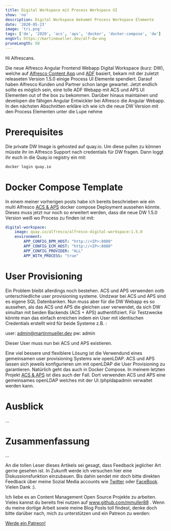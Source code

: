 ```yaml
---
title: Digital Workspace mit Process Workspace UI
show: 'no'
description: Digital Workspace bekommt Process Workspace Elemente
date: '2020-05-23'
image: 'tri.png'
tags: ['de', '2020', 'acs', 'aps', 'docker', 'docker-compose', 'dw']
engUrl: https://martinmueller.dev/alf-dw-eng
pruneLength: 50
---
```


Hi Alfrescans.

Die neue Alfresco Angular Frontend Webapp Digital Workspace (kurz: DW), welche auf [Alfresco Content App](https://github.com/Alfresco/alfresco-content-app) und [ADF](https://github.com/Alfresco/alfresco-ng2-components) basiert, bekam mit der zuletzt releaseten Version 1.5.0 einige Process UI Elemente spendiert. Darauf haben Alfresco Kunden und Partner schon lange gewartet. Jetzt endlich sollte es möglich sein, eine tolle ADF Webapp mit ACS und APS UI Elementen out of the box zu bekommen. Darüber hinaus maintainen und developen die fähigen Angular Entwickler bei Alfresco die Angular Webapp. In den nächsten Abschnitten erkläre ich wie ich die neue DW Version mit den Process Elementen unter die Lupe nehme

# Prerequisites
Die private DW Image is gehosted auf quay.io. Um diese pullen zu können müsste ihr im Alfresco Support nach credentials für DW fragen. Dann loggt ihr euch in die Quay.io registry ein mit:

```BASH
docker login quay.io
```

# Docker Compose Template
In einem meiner vorherigen posts habe ich bereits beschrieben wie ein multi Alfresco [ACS & APS](https://martinmueller.dev/alf-acs-aps) docker compose Deployment aussehen könnte. Dieses muss jetzt nur noch so erweitert werden, dass die neue DW 1.5.0 Version weiß wo Process zu finden ist mit:

```YAML
digital-workspace:
    image: quay.io/alfresco/alfresco-digital-workspace:1.5.0
    environment:
        APP_CONFIG_BPM_HOST: "http://<IP>:8080"
        APP_CONFIG_ECM_HOST: "http://<IP>:8080"
        APP_CONFIG_PROVIDER: "ALL"
        APP_WITH_PROCESS: "true"
```

# User Provisioning
Ein Problem bleibt allerdings noch bestehen. ACS und APS verwenden ootb unterschiedliche user provisioning systeme. Undzwar bei ACS und APS sind es eigene SQL Datenbanken. Nun muss aber für die DW Webapp es so aussehen, als das ACS und APS die gleichen user verwendet, da sich DW simultan mit beiden Backends (ACS + APS) authentifiziert. Für Testzwecke könnte man das einfach erreichen indem ein User mit identischen Credentials erstellt wird für beide Systeme z.B. :

user: admin@martinmueller.dev pw: admin

Dieser User muss nun bei ACS und APS existieren.

Eine viel bessere und flexiblere Lösung ist die Verwendund eines gemeinsamen user provisioning Systems wie openLDAP. ACS und APS lassen sich jeweils konfigurieren um mit openLDAP die User Provisioning zu garantieren. Natürlich geht das auch in Docker Compose. In meinem letzten Projekt [ACS & APS](https://martinmueller.dev/alf-acs-aps) ist dies auch der Fall. Dort verwenden ACS und APS eine gemeinsames openLDAP welches mit der UI /phpldapadmin verwaltet werden kann.


# Ausblick
...

# Zusammenfassung
...

An die tollen Leser dieses Artikels sei gesagt, dass Feedback jeglicher Art gerne gesehen ist. In Zukunft werde ich versuchen hier eine Diskussionsfunktion einzubauen. Bis dahin sendet mir doch bitte direkten Feedback über meine Sozial Media accounts wie [Twitter](https://twitter.com/MartinMueller_) oder [FaceBook](https://www.facebook.com/martin.muller.10485). Vielen Dank :).

Ich liebe es an Content Management Open Source Projekte zu arbeiten. Vieles kannst du bereits frei nutzen auf www.github.com/mmuller88 . Wenn du meine dortige Arbeit sowie meine Blog Posts toll findest, denke doch bitte darüber nach, mich zu unterstützen und ein Patreon zu werden:

<a href="https://www.patreon.com/bePatron?u=29010217" data-patreon-widget-type="become-patron-button">Werde ein Patreon!</a><script async src="https://c6.patreon.com/becomePatronButton.bundle.js"></script>
